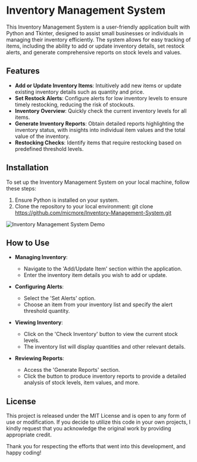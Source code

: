 # Inventory Management System

This Inventory Management System is a user-friendly application built with Python and Tkinter, designed to assist small businesses or individuals in managing their inventory efficiently. The system allows for easy tracking of items, including the ability to add or update inventory details, set restock alerts, and generate comprehensive reports on stock levels and values.

## Features

- **Add or Update Inventory Items**: Intuitively add new items or update existing inventory details such as quantity and price.
- **Set Restock Alerts**: Configure alerts for low inventory levels to ensure timely restocking, reducing the risk of stockouts.
- **Inventory Overview**: Quickly check the current inventory levels for all items.
- **Generate Inventory Reports**: Obtain detailed reports highlighting the inventory status, with insights into individual item values and the total value of the inventory.
- **Restocking Checks**: Identify items that require restocking based on predefined threshold levels.

## Installation

To set up the Inventory Management System on your local machine, follow these steps:

1. Ensure Python is installed on your system.
2. Clone the repository to your local environment: git clone https://github.com/micmore/Inventory-Management-System.git


   
![Inventory Management System Demo](https://media.giphy.com/media/W2Abfd91C40XjN1oiK/giphy.gif)


## How to Use

- **Managing Inventory**:
  - Navigate to the 'Add/Update Item' section within the application.
  - Enter the inventory item details you wish to add or update.

- **Configuring Alerts**:
  - Select the 'Set Alerts' option.
  - Choose an item from your inventory list and specify the alert threshold quantity.

- **Viewing Inventory**:
  - Click on the 'Check Inventory' button to view the current stock levels.
  - The inventory list will display quantities and other relevant details.

- **Reviewing Reports**:
  - Access the 'Generate Reports' section.
  - Click the button to produce inventory reports to provide a detailed analysis of stock levels, item values, and more.

## License

This project is released under the MIT License and is open to any form of use or modification. If you decide to utilize this code in your own projects, I kindly request that you acknowledge the original work by providing appropriate credit.

Thank you for respecting the efforts that went into this development, and happy coding!

